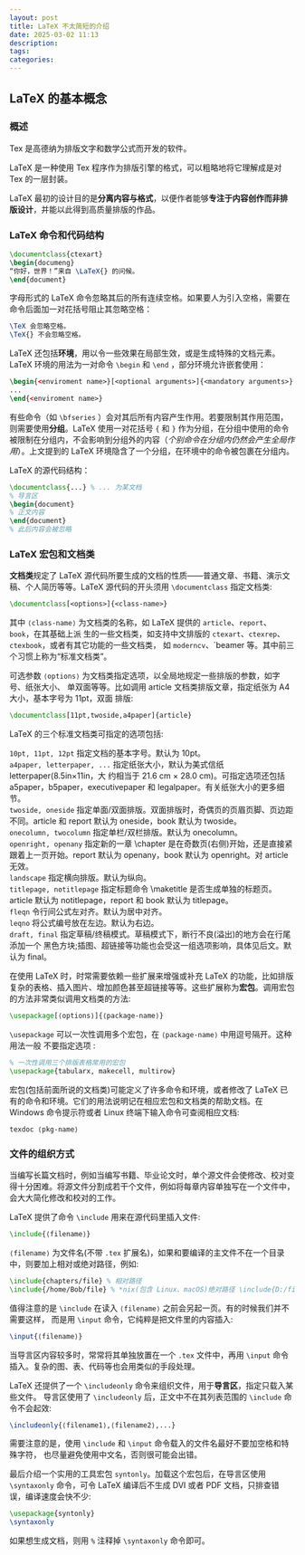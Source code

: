 ```yaml
---
layout: post
title: LaTeX 不太简短的介绍
date: 2025-03-02 11:13
description: 
tags: 
categories: 
---
```


## LaTeX 的基本概念

### 概述

Tex 是高德纳为排版文字和数学公式而开发的软件。

LaTeX 是一种使用 Tex 程序作为排版引擎的格式，可以粗略地将它理解成是对 Tex 的一层封装。

LaTeX 最初的设计目的是**分离内容与格式**，以便作者能够**专注于内容创作而非排版设计**，并能以此得到高质量排版的作品。

### LaTeX 命令和代码结构

```tex
\documentclass{ctexart}
\begin{documeng}
“你好，世界！”来自 \LaTeX{} 的问候。
\end{document}
```

字母形式的 LaTeX 命令忽略其后的所有连续空格。如果要人为引入空格，需要在命令后面加一对花括号阻止其忽略空格：

```tex
\TeX 会忽略空格。
\TeX{} 不会忽略空格。
```

LaTeX 还包括**环境**，用以令一些效果在局部生效，或是生成特殊的文档元素。LaTeX 环境的用法为一对命令 `\begin` 和 `\end` ，部分环境允许嵌套使用：

```tex
\begin{<enviroment name>}[<optional arguments>]{<mandatory arguments>}
...
\end{<enviroment name>}
```

有些命令（如 `\bfseries` ）会对其后所有内容产生作用。若要限制其作用范围，则需要使用**分组**。LaTeX 使用一对花括号 `{` 和 `}` 作为分组，在分组中使用的命令被限制在分组内，不会影响到分组外的内容（*个别命令在分组内仍然会产生全局作用*）。上文提到的 LaTeX 环境隐含了一个分组，在环境中的命令被包裹在分组内。

LaTeX 的源代码结构：

```tex
\documentclass{...} % ... 为某文档
% 导言区
\begin{document}
% 正文内容
\end{document}
% 此后内容会被忽略
```

### LaTeX 宏包和文档类

**文档类**规定了 LaTeX 源代码所要生成的文档的性质——普通文章、书籍、演示文稿、个人简历等等。LaTeX 源代码的开头须用 `\documentclass` 指定文档类:

```tex
\documentclass[<options>]{<class-name>}
```

其中 `⟨class-name⟩` 为文档类的名称，如 LaTeX 提供的 `article`、`report`、`book`，在其基础上派 生的一些文档类，如支持中文排版的 `ctexart`、`ctexrep`、`ctexbook`，或者有其它功能的一些文档类， 如 `moderncv`、`beamer 等。其中前三个习惯上称为“标准文档类”。

可选参数 `⟨options⟩` 为文档类指定选项，以全局地规定一些排版的参数，如字号、纸张大小、 单双面等等。比如调用 article 文档类排版文章，指定纸张为 A4 大小，基本字号为 11pt，双面 排版:

```tex
\documentclass[11pt,twoside,a4paper]{article}
```

LaTeX 的三个标准文档类可指定的选项包括:

`10pt, 11pt, 12pt` 指定文档的基本字号。默认为 10pt。  
`a4paper, letterpaper, ...` 指定纸张大小，默认为美式信纸letterpaper(8.5in×11in，大 约相当于 21.6 cm × 28.0 cm)。可指定选项还包括 a5paper，b5paper，executivepaper 和 legalpaper。有关纸张大小的更多细节。  
`twoside, oneside` 指定单面/双面排版。双面排版时，奇偶页的页眉页脚、页边距不同。article 和 report 默认为 oneside，book 默认为 twoside。  
`onecolumn, twocolumn` 指定单栏/双栏排版。默认为 onecolumn。  
`openright, openany` 指定新的一章 \chapter 是在奇数页(右侧)开始，还是直接紧跟着上一页开始。report 默认为 openany，book 默认为 openright。对 article 无效。  
`landscape` 指定横向排版。默认为纵向。  
`titlepage, notitlepage` 指定标题命令 \maketitle 是否生成单独的标题页。article 默认为 notitlepage，report 和 book 默认为 titlepage。  
`fleqn` 令行间公式左对齐。默认为居中对齐。  
`leqno` 将公式编号放在左边。默认为右边。  
`draft, final` 指定草稿/终稿模式。草稿模式下，断行不良(溢出)的地方会在行尾添加一个 黑色方块;插图、超链接等功能也会受这一组选项影响，具体见后文。默认为 final。

在使用 LaTeX 时，时常需要依赖一些扩展来增强或补充 LaTeX 的功能，比如排版复杂的表格、插入图片、增加颜色甚至超链接等等。这些扩展称为**宏包**。调用宏包的方法非常类似调用文档类的方法:

```tex
\usepackage[⟨options⟩]{⟨package-name⟩}
```

`\usepackage` 可以一次性调用多个宏包，在 `⟨package-name⟩` 中用逗号隔开。这种用法一般
不要指定选项 :

```tex
% 一次性调用三个排版表格常用的宏包
\usepackage{tabularx, makecell, multirow}
```

宏包(包括前面所说的文档类)可能定义了许多命令和环境，或者修改了 LaTeX 已有的命令和环境。它们的用法说明记在相应宏包和文档类的帮助文档。在 Windows 命令提示符或者 Linux 终端下输入命令可查阅相应文档:

```shell
texdoc ⟨pkg-name⟩
```

### 文件的组织方式

当编写长篇文档时，例如当编写书籍、毕业论文时，单个源文件会使修改、校对变得十分困难。将源文件分割成若干个文件，例如将每章内容单独写在一个文件中，会大大简化修改和校对的工作。

LaTeX 提供了命令 `\include` 用来在源代码里插入文件: 

```tex
\include{⟨filename⟩}
```

`⟨filename⟩` 为文件名(不带 `.tex` 扩展名)，如果和要编译的主文件不在一个目录中，则要加上相对或绝对路径，例如:

```tex
\include{chapters/file} % 相对路径
\include{/home/Bob/file} % *nix(包含 Linux、macOS)绝对路径 \include{D:/file} % Windows 绝对路径，用正斜线
```

值得注意的是 `\include` 在读入 `⟨filename⟩` 之前会另起一页。有的时候我们并不需要这样， 而是用 `\input` 命令，它纯粹是把文件里的内容插入:
```tex
\input{⟨filename⟩}
```

当导言区内容较多时，常常将其单独放置在一个 `.tex` 文件中，再用 `\input` 命令插入。复杂的图、表、代码等也会用类似的手段处理。

LaTeX 还提供了一个 `\includeonly` 命令来组织文件，用于**导言区**，指定只载入某些文件。 导言区使用了 `\includeonly` 后，正文中不在其列表范围的 `\include` 命令不会起效:

```tex
\includeonly{⟨filename1⟩,⟨filename2⟩,...}
```

需要注意的是，使用 `\include` 和 `\input` 命令载入的文件名最好不要加空格和特殊字符， 也尽量避免使用中文名，否则很可能会出错。

最后介绍一个实用的工具宏包 `syntonly`。加载这个宏包后，在导言区使用 `\syntaxonly` 命令，可令 LaTeX 编译后不生成 DVI 或者 PDF 文档，只排查错误，编译速度会快不少:

```tex
\usepackage{syntonly}
\syntaxonly
```

如果想生成文档，则用 `%` 注释掉 `\syntaxonly` 命令即可。
